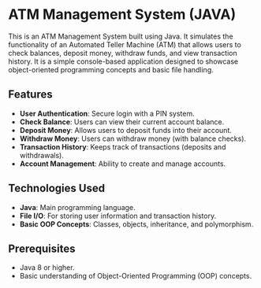 # ATM Management System (JAVA)

This is an ATM Management System built using Java. It simulates the functionality of an Automated Teller Machine (ATM) that allows users to check balances, deposit money, withdraw funds, and view transaction history. It is a simple console-based application designed to showcase object-oriented programming concepts and basic file handling.

## Features

- **User Authentication**: Secure login with a PIN system.
- **Check Balance**: Users can view their current account balance.
- **Deposit Money**: Allows users to deposit funds into their account.
- **Withdraw Money**: Users can withdraw money (with balance checks).
- **Transaction History**: Keeps track of transactions (deposits and withdrawals).
- **Account Management**: Ability to create and manage accounts.

## Technologies Used

- **Java**: Main programming language.
- **File I/O**: For storing user information and transaction history.
- **Basic OOP Concepts**: Classes, objects, inheritance, and polymorphism.

## Prerequisites

- Java 8 or higher.
- Basic understanding of Object-Oriented Programming (OOP) concepts.

